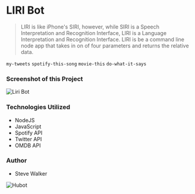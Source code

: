 # LIRI Bot

>LIRI is like iPhone's SIRI, however, while SIRI is a Speech Interpretation and Recognition Interface, LIRI is a Language Interpretation and Recognition Interface. LIRI is be a command line node app that takes in on of four parameters and returns the relative data.

`my-tweets` `spotify-this-song` `movie-this` `do-what-it-says`

### Screenshot of this Project

![Liri Bot](https://raw.github.com/captnwalker/liri-bot/master/screenshot/screenshot.gif "Liri Bot")

### Technologies Utilized

* NodeJS
* JavaScript
* Spotify API
* Twitter API
* OMDB API

### Author

* Steve Walker

![Hubot](https://octodex.github.com/images/hubot.jpg)